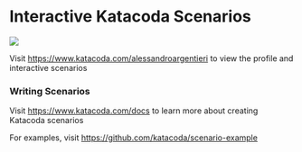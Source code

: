 # Interactive Katacoda Scenarios

[![](http://shields.katacoda.com/katacoda/alessandroargentieri/count.svg)](https://www.katacoda.com/alessandroargentieri "Get your profile on Katacoda.com")

Visit https://www.katacoda.com/alessandroargentieri to view the profile and interactive scenarios

### Writing Scenarios
Visit https://www.katacoda.com/docs to learn more about creating Katacoda scenarios

For examples, visit https://github.com/katacoda/scenario-example
